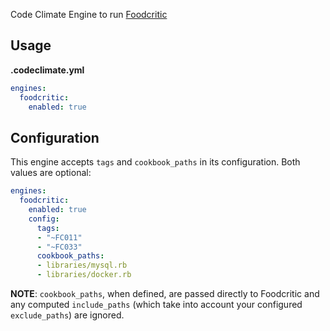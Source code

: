 Code Climate Engine to run [Foodcritic][]

[foodcritic]: http://www.foodcritic.io/

## Usage

**.codeclimate.yml**

```yml
engines:
  foodcritic:
    enabled: true
```

## Configuration

This engine accepts `tags` and `cookbook_paths` in its configuration. Both
values are optional:

```yml
engines:
  foodcritic:
    enabled: true
    config:
      tags:
      - "~FC011"
      - "~FC033"
      cookbook_paths:
      - libraries/mysql.rb
      - libraries/docker.rb
```

**NOTE**: `cookbook_paths`, when defined, are passed directly to Foodcritic and
any computed `include_paths` (which take into account your configured
`exclude_paths`) are ignored.
